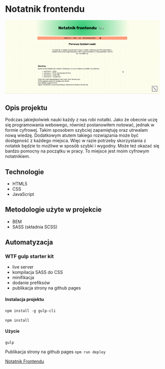 # Notatnik frontendu
![screenshot project](GitHub/Screenshot.png)
## Opis projektu
Podczas jakiejkolwiek nauki każdy z nas robi notatki. Jako że obecnie uczę się programowania webowego, również postanowiłem notować, jednak w formie cyfrowej. Takim sposobem szybciej zapamiętuję oraz utrwalam nową wiedzę. Dodatkowym atutem takiego rozwiązania może być dostępność z każdego miejsca. Więc w razie potrzeby skorzystania z notatek będzie to możliwe w sposób szybki i wygodny. Może też okazać się bardzo pomocny na początku w pracy. To miejsce jest moim cyfrowym notatnikiem.
## Technologie
- HTML5
- CSS
- JavaScript
## Metodologie użyte w projekcie
- BEM
- SASS (składnia SCSS)
## Automatyzacja
### WTF gulp starter kit
- live server
- kompilacja SASS do CSS
- minifikacja
- dodanie prefiksów
- publikacja strony na github pages
#### Instalacja projektu

`npm install -g gulp-cli`

`npm install`

#### Użycie

`gulp`

Publikacja strony na github pages `npm run deploy`

[Notatnik Frontendu](https://andrzej-jablonski-project.github.io/Notatnik-frontendu/index.html)
